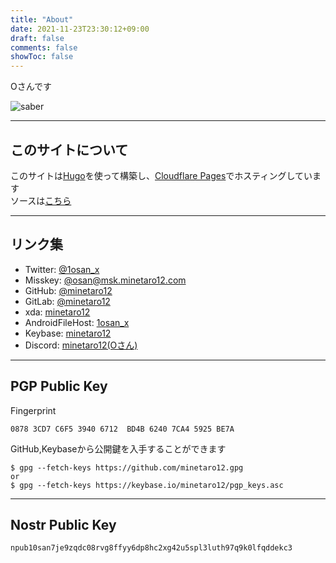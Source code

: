 ```yaml
---
title: "About"
date: 2021-11-23T23:30:12+09:00
draft: false
comments: false
showToc: false
---
```

Oさんです

![saber](/img/saber.png)

---
## このサイトについて
このサイトは[Hugo](https://gohugo.io/)を使って構築し、[Cloudflare Pages](https://pages.cloudflare.com/)でホスティングしています  
ソースは[こちら](https://github.com/minetaro12/0sn.net)

---
## リンク集
- Twitter: [@1osan_x](https://twitter.com/1osan_x)
- Misskey: [@osan@msk.minetaro12.com](https://msk.minetaro12.com/@osan)
- GitHub: [@minetaro12](https://github.com/minetaro12)
- GitLab: [@minetaro12](https://gitlab.com/minetaro12)
- xda: [minetaro12](https://forum.xda-developers.com/m/minetaro12.11216215/)
- AndroidFileHost: [1osan_x](https://androidfilehost.com/?w=profile&uid=17248734326145681057)
- Keybase: [minetaro12](https://keybase.io/minetaro12)
- Discord: [minetaro12(Oさん)](https://discord.com/users/398120671168954381)

---
## PGP Public Key
Fingerprint
```
0878 3CD7 C6F5 3940 6712  BD4B 6240 7CA4 5925 BE7A
```

GitHub,Keybaseから公開鍵を入手することができます
```
$ gpg --fetch-keys https://github.com/minetaro12.gpg
or
$ gpg --fetch-keys https://keybase.io/minetaro12/pgp_keys.asc
```

---
## Nostr Public Key
```
npub10san7je9zqdc08rvg8ffyy6dp8hc2xg42u5spl3luth97q9k0lfqddekc3
```